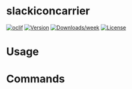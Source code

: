 slackiconcarrier
================



[![oclif](https://img.shields.io/badge/cli-oclif-brightgreen.svg)](https://oclif.io)
[![Version](https://img.shields.io/npm/v/slackiconcarrier.svg)](https://npmjs.org/package/slackiconcarrier)
[![Downloads/week](https://img.shields.io/npm/dw/slackiconcarrier.svg)](https://npmjs.org/package/slackiconcarrier)
[![License](https://img.shields.io/npm/l/slackiconcarrier.svg)](https://github.com/prokopsimek/slackiconcarrier/blob/master/package.json)

<!-- toc -->
# Usage
<!-- usage -->
# Commands
<!-- commands -->
